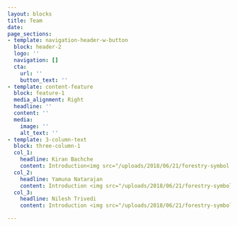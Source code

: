 ```yaml
---
layout: blocks
title: Team
date: 
page_sections:
- template: navigation-header-w-button
  block: header-2
  logo: ''
  navigation: []
  cta:
    url: ''
    button_text: ''
- template: content-feature
  block: feature-1
  media_alignment: Right
  headline: ''
  content: ''
  media:
    image: ''
    alt_text: ''
- template: 3-column-text
  block: three-column-1
  col_1:
    headline: Kiran Bachche
    content: Introduction<img src="/uploads/2018/06/21/forestry-symbol.svg">
  col_2:
    headline: Yamuna Natarajan
    content: Introduction <img src="/uploads/2018/06/21/forestry-symbol.svg">
  col_3:
    headline: Nilesh Trivedi
    content: Introduction <img src="/uploads/2018/06/21/forestry-symbol.svg">

---
```

